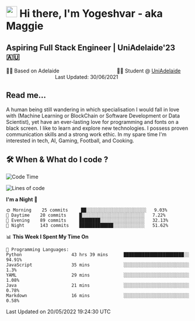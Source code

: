 <h1><img src="https://emojis.slackmojis.com/emojis/images/1531849430/4246/blob-sunglasses.gif?1531849430" width="30"/> Hi there, I'm Yogeshvar - aka Maggie</h1>

## Aspiring Full Stack Engineer | UniAdelaide'23 🇦🇺  
🏂🏻  Based on Adelaide &nbsp;&nbsp;&nbsp;&nbsp;&nbsp;&nbsp;&nbsp;&nbsp;&nbsp;&nbsp;&nbsp;&nbsp;&nbsp;&nbsp;&nbsp;&nbsp;&nbsp;&nbsp;&nbsp;&nbsp;&nbsp;&nbsp;&nbsp;&nbsp;&nbsp;&nbsp;&nbsp;&nbsp;&nbsp;&nbsp;&nbsp;&nbsp;&nbsp;&nbsp;&nbsp;&nbsp;&nbsp;&nbsp;&nbsp;👨‍💻 Student @ [UniAdelaide](https://www.adelaide.edu.au)   &nbsp;&nbsp;&nbsp;&nbsp;&nbsp;&nbsp;&nbsp;&nbsp;&nbsp;&nbsp;&nbsp;&nbsp;&nbsp;&nbsp;&nbsp;&nbsp;&nbsp;&nbsp;&nbsp;&nbsp;&nbsp;&nbsp;&nbsp;&nbsp;&nbsp;&nbsp;&nbsp;&nbsp;&nbsp;&nbsp;&nbsp;&nbsp; &nbsp;Last Updated: 30/06/2021

## Read me...

A human being still wandering in which specialisation I would fall in love with (Machine Learning or BlockChain or Software Development or Data Scientist), yet have an ever-lasting love for programming and fonts on a black screen. I like to learn and explore new technologies. I possess proven communication skills and a strong work ethic. In my spare time I'm interested in tech, AI, Gaming, Football, and Cooking.

## 🛠 When & What do I code ?  

<!--START_SECTION:waka-->
![Code Time](http://img.shields.io/badge/Code%20Time-1%2C505%20hrs%205%20mins-blue)

![Lines of code](https://img.shields.io/badge/From%20Hello%20World%20I%27ve%20Written-7%20Million%20lines%20of%20code-blue)

**I'm a Night 🦉** 

```text
🌞 Morning    25 commits     ██░░░░░░░░░░░░░░░░░░░░░░░   9.03% 
🌆 Daytime    20 commits     █░░░░░░░░░░░░░░░░░░░░░░░░   7.22% 
🌃 Evening    89 commits     ████████░░░░░░░░░░░░░░░░░   32.13% 
🌙 Night      143 commits    █████████████░░░░░░░░░░░░   51.62%

```


📊 **This Week I Spent My Time On** 

```text
💬 Programming Languages: 
Python                   43 hrs 39 mins      ███████████████████████░░   94.91% 
JavaScript               35 mins             ░░░░░░░░░░░░░░░░░░░░░░░░░   1.3% 
YAML                     29 mins             ░░░░░░░░░░░░░░░░░░░░░░░░░   1.08% 
Java                     21 mins             ░░░░░░░░░░░░░░░░░░░░░░░░░   0.78% 
Markdown                 16 mins             ░░░░░░░░░░░░░░░░░░░░░░░░░   0.58%

```


 Last Updated on 20/05/2022 19:24:30 UTC
<!--END_SECTION:waka-->
